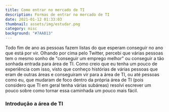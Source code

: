```yaml
---
title: Como entrar no mercado de TI
description: Formas de entrar no mercado de TI
date: 2021-01-12 01:33:03
thumbnail: assets/img/estudar.png
category: misc
background: "#7AAB13"
---
```

Todo fim de ano as pessoas fazem listas do que esperam conseguir no ano que está por vir. Olhando por cima pelo Twitter, percebi que várias pessoas tem o mesmo sonho de "conseguir um emprego melhor" ou conseguir a tão sonhada entrada para área de TI. Como creio que eu tenha um pouco de experiência com isso, visto que conheço histórias de várias pessoas que eram de outras áreas e conseguiram vir para a área de TI, ou até pessoas como eu, que mudaram de foco dentro da própria área de TI (pois considero que TI em geral tenha várias subáreas) resolvi escrever um pouco sobre como tornar essa caminhada um pouco mais fácil.

### Introdução a área de TI